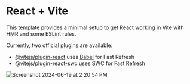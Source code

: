 # React + Vite

This template provides a minimal setup to get React working in Vite with HMR and some ESLint rules.

Currently, two official plugins are available:

- [@vitejs/plugin-react](https://github.com/vitejs/vite-plugin-react/blob/main/packages/plugin-react/README.md) uses [Babel](https://babeljs.io/) for Fast Refresh
- [@vitejs/plugin-react-swc](https://github.com/vitejs/vite-plugin-react-swc) uses [SWC](https://swc.rs/) for Fast Refresh

![Screenshot 2024-06-19 at 2 20 54 PM](https://github.com/Gokul07013/Poster/assets/106098368/53b0d8cf-1f0f-4a6a-93b8-f8c48f5ab61f)
